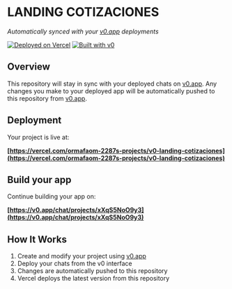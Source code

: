 # LANDING COTIZACIONES

*Automatically synced with your [v0.app](https://v0.app) deployments*

[![Deployed on Vercel](https://img.shields.io/badge/Deployed%20on-Vercel-black?style=for-the-badge&logo=vercel)](https://vercel.com/ormafaom-2287s-projects/v0-landing-cotizaciones)
[![Built with v0](https://img.shields.io/badge/Built%20with-v0.app-black?style=for-the-badge)](https://v0.app/chat/projects/xXqS5NoO9y3)

## Overview

This repository will stay in sync with your deployed chats on [v0.app](https://v0.app).
Any changes you make to your deployed app will be automatically pushed to this repository from [v0.app](https://v0.app).

## Deployment

Your project is live at:

**[https://vercel.com/ormafaom-2287s-projects/v0-landing-cotizaciones](https://vercel.com/ormafaom-2287s-projects/v0-landing-cotizaciones)**

## Build your app

Continue building your app on:

**[https://v0.app/chat/projects/xXqS5NoO9y3](https://v0.app/chat/projects/xXqS5NoO9y3)**

## How It Works

1. Create and modify your project using [v0.app](https://v0.app)
2. Deploy your chats from the v0 interface
3. Changes are automatically pushed to this repository
4. Vercel deploys the latest version from this repository